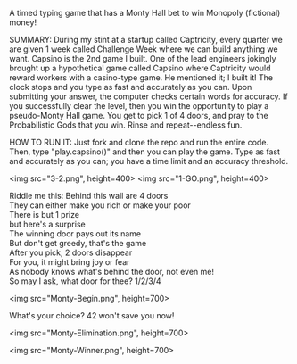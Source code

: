 A timed typing game that has a Monty Hall bet to win Monopoly (fictional) money!

SUMMARY: During my stint at a startup called Captricity, every quarter we are given 1 week called Challenge Week where we can build anything we want. Capsino is the 2nd game I built. One of the lead engineers jokingly brought up a hypothetical game called Capsino where Captricity would reward workers with a casino-type game. He mentioned it; I built it! The clock stops and you type as fast and accurately as you can. Upon submitting your answer, the computer checks certain words for accuracy. If you successfully clear the level, then you win the opportunity to play a pseudo-Monty Hall game. You get to pick 1 of 4 doors, and pray to the Probabilistic Gods that you win. Rinse and repeat--endless fun.

HOW TO RUN IT: Just fork and clone the repo and run the entire code. Then, type "play.capsino()" and then you can play the game. Type as fast and accurately as you can; you have a time limit and an accuracy threshold.

<img src="3-2.png", height=400>
<img src="1-GO.png", height=400>



Riddle me this: Behind this wall are 4 doors  
They can either make you rich or make your poor  
There is but 1 prize  
but here's a surprise  
The winning door pays out its name  
But don't get greedy, that's the game  
After you pick, 2 doors disappear  
For you, it might bring joy or fear  
As nobody knows what's behind the door, not even me!  
So may I ask, what door for thee? 1/2/3/4  

<img src="Monty-Begin.png", height=700>

What's your choice? 42 won't save you now!

<img src="Monty-Elimination.png", height=700>

<img src="Monty-Winner.png", height=700>

